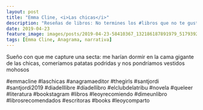 ```yaml
---
layout: post
title: "Emma Cline, <i>Las chicas</i>"
description: "Reseñas de libros: No termines los #libros que no te gustan. I els #llibres que t'agraden llegeix-los tants cops com calgui."
date: 2019-04-23
feature_image: images/posts/2019-04-23-58410367_132186187891979_5179392129574411392_n_17887265674323805.jpg
tags: [Emma Cline, Anagrama, narrativa]
---
```


Sueño con que me capture una secta: me harían dormir en la cama gigante de las chicas, comeríamos patatas podridas y nos pondríamos vestidos mohosos
<!--more-->

#emmacline #laschicas #anagramaeditor #thegirls #santjordi #santjordi2019 #diadelllibre #díadellibro #elclubdelatribu #novela #queleer #literatura #bookstagram #libros #leoyrecomiendo #dimeunlibro #librosrecomendados #escritoras #books #leoycomparto


